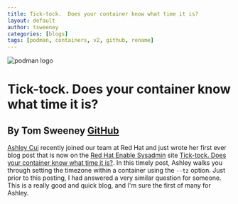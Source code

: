 ```yaml
---
title: Tick-tock.  Does your container know what time it is?
layout: default
author: tsweeney
categories: [blogs]
tags: [podman, containers, v2, github, rename]
---
```


![podman logo](../static/vectors/raw/podman.svg)

# Tick-tock. Does your container know what time it is?

## By Tom Sweeney [GitHub](https://github.com/TomSweeneyRedhat)

[Ashley Cui](https://twitter.com/cuicodes) recently joined our team at Red Hat and just wrote her first ever blog post that is now on the [Red Hat Enable Sysadmin](https://www.redhat.com/sysadmin/) site [Tick-tock. Does your container know what time it is?](https://www.redhat.com/sysadmin/tick-tock-container-time). In this timely post, Ashley walks you through setting the timezone within a container using the `--tz` option. Just prior to this posting, I had answered a very similar question for someone. This is a really good and quick blog, and I'm sure the first of many for Ashley.

